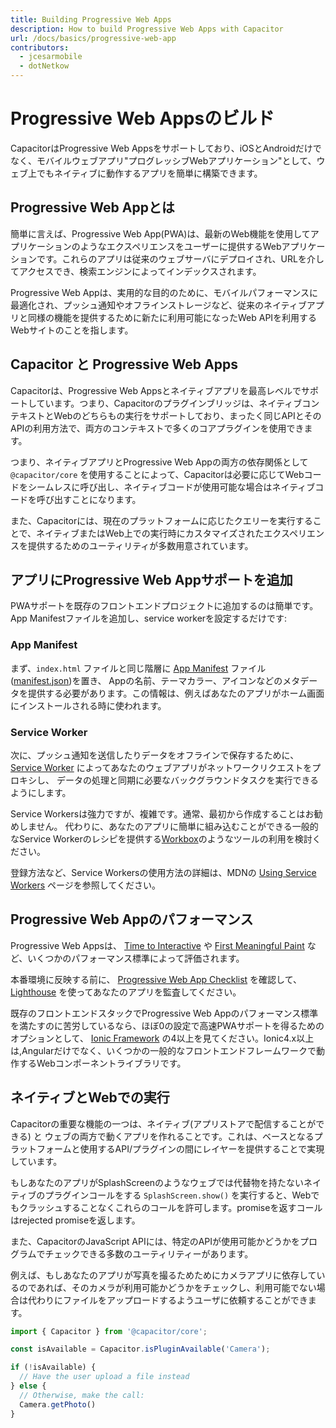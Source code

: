 ```yaml
---
title: Building Progressive Web Apps
description: How to build Progressive Web Apps with Capacitor
url: /docs/basics/progressive-web-app
contributors:
  - jcesarmobile
  - dotNetkow
---
```


# Progressive Web Appsのビルド

<p class="intro">CapacitorはProgressive Web Appsをサポートしており、iOSとAndroidだけでなく、モバイルウェブアプリ"プログレッシブWebアプリケーション"として、ウェブ上でもネイティブに動作するアプリを簡単に構築できます。</p>

## Progressive Web Appとは

簡単に言えば、Progressive Web App(PWA)は、最新のWeb機能を使用してアプリケーションのようなエクスペリエンスをユーザーに提供するWebアプリケーションです。これらのアプリは従来のウェブサーバにデプロイされ、URLを介してアクセスでき、検索エンジンによってインデックスされます。

Progressive Web Appは、実用的な目的のために、モバイルパフォーマンスに最適化され、プッシュ通知やオフラインストレージなど、従来のネイティブアプリと同様の機能を提供するために新たに利用可能になったWeb APIを利用するWebサイトのことを指します。

## Capacitor と Progressive Web Apps

Capacitorは、Progressive Web Appsとネイティブアプリを最高レベルでサポートしています。つまり、Capacitorのプラグインブリッジは、ネイティブコンテキストとWebのどちらもの実行をサポートしており、まったく同じAPIとそのAPIの利用方法で、両方のコンテキストで多くのコアプラグインを使用できます。

つまり、ネイティブアプリとProgressive Web Appの両方の依存関係として `@capacitor/core` を使用することによって、Capacitorは必要に応じてWebコードをシームレスに呼び出し、ネイティブコードが使用可能な場合はネイティブコードを呼び出すことになります。

また、Capacitorには、現在のプラットフォームに応じたクエリーを実行することで、ネイティブまたはWeb上での実行時にカスタマイズされたエクスペリエンスを提供するためのユーティリティが多数用意されています。

## アプリにProgressive Web Appサポートを追加

PWAサポートを既存のフロントエンドプロジェクトに追加するのは簡単です。App Manifestファイルを追加し、service workerを設定するだけです:

### App Manifest

まず、`index.html` ファイルと同じ階層に [App Manifest](https://developer.mozilla.org/en-US/docs/Web/Manifest) ファイル
([manifest.json](https://developer.mozilla.org/en-US/Add-ons/WebExtensions/manifest.json))を置き、
Appの名前、テーマカラー、アイコンなどのメタデータを提供する必要があります。この情報は、例えばあなたのアプリがホーム画面にインストールされる時に使われます。

### Service Worker

次に、プッシュ通知を送信したりデータをオフラインで保存するために、 [Service Worker](https://developer.mozilla.org/en-US/docs/Web/API/Service_Worker_API) によってあなたのウェブアプリがネットワークリクエストをプロキシし、
データの処理と同期に必要なバックグラウンドタスクを実行できるようにします。

Service Workersは強力ですが、複雑です。通常、最初から作成することはお勧めしません。
代わりに、あなたのアプリに簡単に組み込むことができる一般的なService Workerのレシピを提供する[Workbox](https://developers.google.com/web/tools/workbox/)のようなツールの利用を検討ください。

登録方法など、Service Workersの使用方法の詳細は、MDNの [Using Service Workers](https://developer.mozilla.org/en-US/docs/Web/API/Service_Worker_API/Using_Service_Workers) ページを参照してください。

## Progressive Web Appのパフォーマンス

Progressive Web Appsは、 [Time to Interactive](https://developers.google.com/web/tools/lighthouse/audits/time-to-interactive) や [First Meaningful Paint](https://developers.google.com/web/tools/lighthouse/audits/first-meaningful-paint) など、いくつかのパフォーマンス標準によって評価されます。

本番環境に反映する前に、 [Progressive Web App Checklist](https://developers.google.com/web/progressive-web-apps/checklist) を確認して、[Lighthouse](https://developers.google.com/web/tools/lighthouse/) を使ってあなたのアプリを監査してください。

既存のフロントエンドスタックでProgressive Web Appのパフォーマンス標準を満たすのに苦労しているなら、ほぼ0の設定で高速PWAサポートを得るためのオプションとして、 [Ionic Framework](http://ionicframework.com/) の4以上を見てください。Ionic4.x以上は,Angularだけでなく、いくつかの一般的なフロントエンドフレームワークで動作するWebコンポーネントライブラリです。

## ネイティブとWebでの実行

Capacitorの重要な機能の一つは、ネイティブ(アプリストアで配信することができる) と ウェブの両方で動くアプリを作れることです。これは、ベースとなるプラットフォームと使用するAPI/プラグインの間にレイヤーを提供することで実現しています。

もしあなたのアプリがSplashScreenのようなウェブでは代替物を持たないネイティブのプラグインコールをする `SplashScreen.show()` を実行すると、Webでもクラッシュすることなくこれらのコールを許可します。promiseを返すコールはrejected promiseを返します。

また、CapacitorのJavaScript APIには、特定のAPIが使用可能かどうかをプログラムでチェックできる多数のユーティリティーがあります。

例えば、もしあなたのアプリが写真を撮るためためにカメラアプリに依存しているのであれば、そのカメラが利用可能かどうかをチェックし、利用可能でない場合は代わりにファイルをアップロードするようユーザに依頼することができます。

```typescript
import { Capacitor } from '@capacitor/core';

const isAvailable = Capacitor.isPluginAvailable('Camera');

if (!isAvailable) {
  // Have the user upload a file instead
} else {
  // Otherwise, make the call:
  Camera.getPhoto()
}
```
